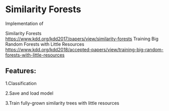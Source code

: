 # Similarity Forests

Implementation of 

Similarity Forests  
https://www.kdd.org/kdd2017/papers/view/similarity-forests
Training Big Random Forests with Little Resources 
https://www.kdd.org/kdd2018/accepted-papers/view/training-big-random-forests-with-little-resources



## Features:

1.Classification

2.Save and load model

3.Train fully-grown similarity trees with little resources